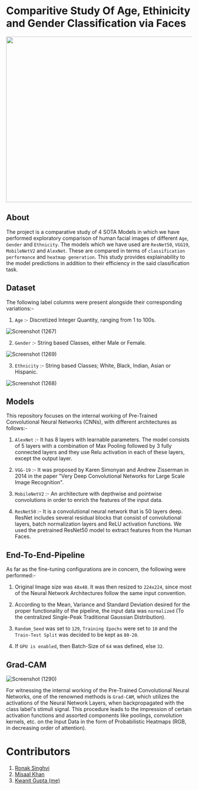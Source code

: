 # Comparitive Study Of Age, Ethinicity and Gender Classification via Faces

<p align="center">
  <img width="900" height="450" src="https://user-images.githubusercontent.com/54277039/171485360-c426e41d-583e-4a97-82be-1b638195caab.png">
</p>

## About

The project is a comparative study of 4 SOTA Models in which we have performed exploratory comparison of human facial images of different `Age`, `Gender` and `Ethnicity`. The models which we have used are `ResNet50`, `VGG19`, `MobileNetV2` and `AlexNet`. These are compared in terms of `classification performance` and `heatmap generation`. This study provides explainability to the model predictions in addition to their efficiency in the said classification task.

## Dataset

The following label columns were present alongside their corresponding variations:-

1. `Age` :- Discretized Integer Quantity, ranging from 1 to 100s.
 
![Screenshot (1267)](https://user-images.githubusercontent.com/54277039/174302626-79e2ec61-3ae0-45cb-8c0c-ee57e78f255e.png)

2. `Gender` :- String based Classes, either Male or Female.

![Screenshot (1269)](https://user-images.githubusercontent.com/54277039/174302648-670e71b1-e15f-40d3-a07f-da4caca8e789.png)

3. `Ethnicity` :- String based Classes; White, Black, Indian, Asian or Hispanic.

![Screenshot (1268)](https://user-images.githubusercontent.com/54277039/174302638-4fc8b6ef-f63a-4ebb-a56b-25a3a4c53f77.png)

## Models

This repository focuses on the internal working of Pre-Trained Convolutional Neural Networks (CNNs), with different architectures as follows:-

1. `AlexNet` :- It has 8 layers with learnable parameters. The model consists of 5 layers with a combination of Max Pooling followed by 3 fully connected layers and they use Relu activation in each of these layers, except the output layer.

2. `VGG-19` :- It was proposed by Karen Simonyan and Andrew Zisserman in 2014 in the paper "Very Deep Convolutional Networks for Large Scale Image Recognition". 

3. `MobileNetV2` :- An architecture with depthwise and pointwise convolutions in order to enrich the features of the input data.

4. `ResNet50` :- It is a convolutional neural network that is 50 layers deep. ResNet includes several residual blocks that consist of convolutional layers, batch normalization layers and ReLU activation functions. We used the pretrained ResNet50 model to extract features from the Human Faces.

## End-To-End-Pipeline

As far as the fine-tuning configurations are in concern, the following were performed:-

1. Original Image size was `48x48`. It was then resized to `224x224`, since most of the Neural Network Architectures follow the same input convention.

2. According to the Mean, Variance and Standard Deviation desired for the proper functionality of the pipeline, the input data was `normalized` (To the centralized Single-Peak Traditional Gaussian Distribution).

3. `Random_Seed` was set to `129`, `Training Epochs` were set to `10` and the `Train-Test Split` was decided to be kept as `80-20`.

4. If `GPU is enabled`, then Batch-Size of `64` was defined, else `32`.

## Grad-CAM

![Screenshot (1290)](https://user-images.githubusercontent.com/54277039/174303389-93b2a1a7-f600-4e91-8af5-3d78fd55496d.png)

For witnessing the internal working of the Pre-Trained Convolutional Neural Networks, one of the renowned methods is `Grad-CAM`, which utilizes the activations of the Neural Network Layers, when backpropagated with the class label's stimuli signal. This procedure leads to the impression of certain activation functions and assorted components like poolings, convolution kernels, etc. on the Input Data in the form of Probabilistic Heatmaps (RGB, in decreasing order of attention).

# Contributors

1. [Ronak Singhvi](https://github.com/ronak-7228)
2. [Misaal Khan](https://www.linkedin.com/in/misaalkhan/)
3. [Kwanit Gupta (me)](https://github.com/kwanit1142)
